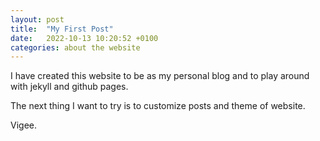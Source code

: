 ```yaml
---
layout: post
title:  "My First Post"
date:   2022-10-13 10:20:52 +0100
categories: about the website
---
```

I have created this website to be as my personal blog and to play around with jekyll and github pages.

The next thing I want to try is to customize posts and theme of website.

Vigee.